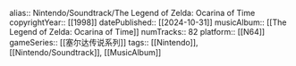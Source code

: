 alias:: Nintendo/Soundtrack/The Legend of Zelda: Ocarina of Time
copyrightYear:: [[1998]]
datePublished:: [[2024-10-31]]
musicAlbum:: [[The Legend of Zelda: Ocarina of Time]]
numTracks:: 82
platform:: [[N64]]
gameSeries:: [[塞尔达传说系列]]
tags:: [[Nintendo]], [[Nintendo/Soundtrack]], [[MusicAlbum]]
